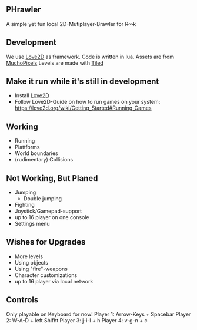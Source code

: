 ## PHrawler
A simple yet fun local 2D-Mutiplayer-Brawler for R∞k 

## Development

We use [Love2D](https://love2d.org/) as framework.
Code is written in lua.
Assets are from [MuchoPixels](https://www.muchopixels.com)
Levels are made with [Tiled](https://www.mapeditor.org/)

## Make it run while it's still in development
- Install [Love2D](https://love2d.org/)
- Follow Love2D-Guide on how to run games on your system: https://love2d.org/wiki/Getting_Started#Running_Games

## Working
- Running
- Plattforms
- World boundaries
- (rudimentary) Collisions

## Not Working, But Planed
- Jumping
  - Double jumping
- Fighting
- Joystick/Gamepad-support
- up to 16 player on one console
- Settings menu

## Wishes for Upgrades
- More levels
- Using objects
- Using "fire"-weapons
- Character customizations
- up to 16 player via local network


## Controls
Only playable on Keyboard for now!
Player 1: Arrow-Keys + Spacebar
Player 2: W-A-D + left Shifht
Player 3: j-i-l + h
Player 4: v-g-n + c

